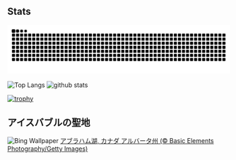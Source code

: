## Stats
<picture>
  <source media="(prefers-color-scheme: dark)" srcset="https://raw.githubusercontent.com/ba230t/ba230t/output/github-contribution-grid-snake-dark.svg">
  <source media="(prefers-color-scheme: light)" srcset="https://raw.githubusercontent.com/ba230t/ba230t/output/github-contribution-grid-snake.svg">
  <img alt="github contribution grid snake animation" src="https://raw.githubusercontent.com/ba230t/ba230t/output/github-contribution-grid-snake.svg">
</picture>

<p align="left">
  <img alt="Top Langs" height="150px" src="https://github-readme-stats.vercel.app/api/top-langs/?username=ba230t&layout=compact&theme=transparent" />
  <img alt="github stats" height="150px" src="https://github-readme-stats.vercel.app/api?username=ba230t&theme=transparent" />
</p>

[![trophy](https://github-profile-trophy.vercel.app/?username=ba230t&theme=transparent&column=7)](https://github.com/ryo-ma/github-profile-trophy)


<!-- Bing Wallpaper Start -->
## アイスバブルの聖地
![Bing Wallpaper](https://www.bing.com/th?id=OHR.BubbleLake_JA-JP3345547738_1920x1080.jpg&rf=LaDigue_1920x1080.jpg&pid=hp)
[アブラハム湖, カナダ アルバータ州 (© Basic Elements Photography/Getty Images)](https://www.bing.com/search?q=%E3%82%A2%E3%83%96%E3%83%A9%E3%83%8F%E3%83%A0%E6%B9%96&form=hpcapt&filters=HpDate%3a%2220250109_1500%22)
<!-- Bing Wallpaper End -->
